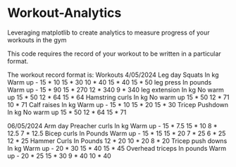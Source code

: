 # Workout-Analytics
Leveraging matplotlib to create analytics to measure progress of your workouts in the gym

This code requires the record of your workout to be written in a particular format.

The workout record format is:
Workouts
4/05/2024
Leg day
Squats In kg
Warm up - 15 * 10
15 * 30
10 * 40
15 * 40
15 * 50
leg press In pounds
Warm up - 15 * 90
15 * 270
12 * 340
9 * 340
leg extension In kg
No warm up
15 * 50
12 * 64
15 * 64
Hamstring curls In kg
No warm up
15 * 50
12 * 71
10 * 71
Calf raises In kg
Warm up - 15 * 10
15 * 20
15 * 30
Tricep Pushdown In kg
No warm up
15 * 50
12 * 64
15 * 71

06/05/2024
Arm day
Preacher curls In kg
Warm up - 15 * 7.5
15 * 10
8 * 12.5
7 * 12.5
Bicep curls In Pounds
Warm up - 15 * 15
15 * 20
7 * 25
6 * 25
12 * 25
Hammer Curls In Pounds
12 * 20
10 * 20
8 * 20
Tricep push downs In kg
Warm up - 20 * 30
15 * 40
15 * 45
Overhead triceps In pounds
Warm up - 20 * 25
15 * 30
9 * 40
10 * 40

